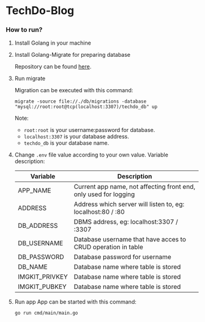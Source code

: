 # TechDo-Blog

### How to run?

1. Install Golang in your machine
2. Install Golang-Migrate for preparing database

    Repository can be found [here](https://github.com/golang-migrate/migrate).
    
3. Run migrate

    Migration can be executed with this command:

    ``` 
    migrate -source file://./db/migrations -database "mysql://root:root@tcp(localhost:3307)/techdo_db" up 
    ```
    Note:
    - `root:root` is your username:password for database.
    - `localhost:3307` is your database address.
    - `techdo_db` is your database name.

3. Change `.env` file value according to your own value.
    Variable description:
    
    | Variable       | Description                                                        |
    | -------------- | ------------------------------------------------------------------ |
    | APP_NAME       | Current app name, not affecting front end, only used for logging   |
    | ADDRESS        | Address which server will listen to, eg: localhost:80 / :80        |
    | DB_ADDRESS     | DBMS address, eg: localhost:3307 / :3307                           |
    | DB_USERNAME    | Database username that have acces to CRUD operation in table       |
    | DB_PASSWORD    | Database password for username                                     |
    | DB_NAME        | Database name where table is stored                                |
    | IMGKIT_PRIVKEY | Database name where table is stored                                |
    | IMGKIT_PUBKEY  | Database name where table is stored                                |
    
4. Run app
    App can be started with this command:
    
    ``` 
    go run cmd/main/main.go 
    ```
